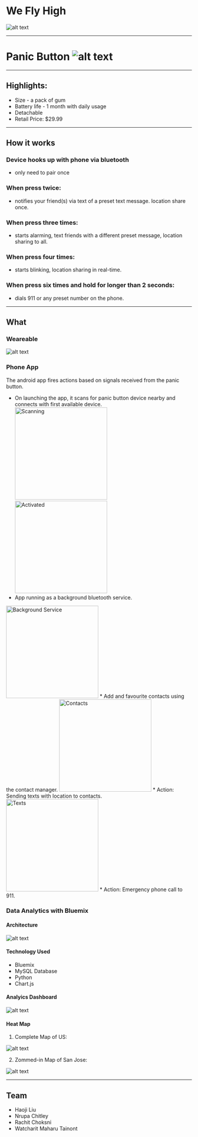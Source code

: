 # We Fly High

![alt text](https://github.com/SJSU272LabSP18/Project-Team-20/raw/master/wiki/img/banner.jpg "banner")

---

# Panic Button ![alt text](https://github.com/SJSU272LabSP18/Project-Team-20/blob/master/wiki/img/icon.png "icon")


---

## Highlights:

* Size - a pack of gum
* Battery life - 1 month with daily usage
* Detachable
* Retail Price: $29.99

---

## How it works

### Device hooks up with phone via bluetooth
* only need to pair once

### When press twice:
* notifies your friend(s) via text of a preset text message. location share once.

### When press three times:
* starts alarming, text friends with a different preset message, location sharing to all.

### When press four times:
* starts blinking, location sharing in real-time.

### When press six times and hold for longer than 2 seconds:
* dials 911 or any preset number on the phone.

---
## What

### Weareable
![alt text](https://github.com/SJSU272LabSP18/Project-Team-20/raw/master/wiki/img/device_sketch.png "device_sketch")


### Phone App
The android app fires actions based on signals received from the panic button.
* On launching the app, it scans for panic button device nearby and connects with first available device.
<img src=https://github.com/SJSU272LabSP18/Project-Team-20/blob/master/wiki/img/App_scanning.jpeg alt="Scanning" width=250 height=250/> <img src=https://github.com/SJSU272LabSP18/Project-Team-20/blob/master/wiki/img/App_activated.png alt="Activated" width=250 height=250/>
* App running as a background bluetooth service.
<img src=https://github.com/SJSU272LabSP18/Project-Team-20/blob/master/wiki/img/App_service.jpeg alt="Background Service" width=250 height=250/>
* Add and favourite contacts using the contact manager.
<img src=https://github.com/SJSU272LabSP18/Project-Team-20/blob/master/wiki/img/App_contacts.png alt="Contacts" width=250 height=250/>
* Action: Sending texts with location to contacts.
<img src=https://github.com/SJSU272LabSP18/Project-Team-20/blob/master/wiki/img/App_message.png alt="Texts" width=250 height=250/>
* Action: Emergency phone call to 911.



### Data Analytics with Bluemix

#### Architecture

![alt text](https://github.com/SJSU272LabSP18/Project-Team-20/raw/master/wiki/img/architecture.png "architecture")

#### Technology Used

* Bluemix
* MySQL Database
* Python
* Chart.js

#### Analyics Dashboard

![alt text](https://github.com/SJSU272LabSP18/Project-Team-20/raw/master/wiki/img/dsahboard.png "dashboard")

#### Heat Map

1. Complete Map of US:

![alt text](https://github.com/SJSU272LabSP18/Project-Team-20/raw/master/wiki/img/map2.png "us_map")

2. Zommed-in Map of San Jose:

![alt text](https://github.com/SJSU272LabSP18/Project-Team-20/raw/master/wiki/img/map1.png "san_jose_map")

---

## Team
* Haoji Liu
* Nrupa Chitley
* Rachit Choksni
* Watcharit Maharu Tainont
